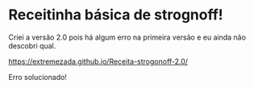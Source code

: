 # Receitinha básica de strognoff!
Criei a versão 2.0 pois há algum erro na primeira versão e eu ainda não descobri qual.

https://extremezada.github.io/Receita-strogonoff-2.0/

Erro solucionado!
